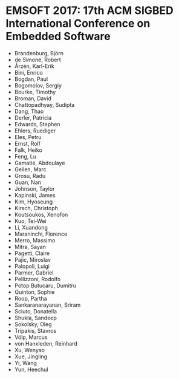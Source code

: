# EMSOFT 2017: 17th ACM SIGBED International Conference on Embedded Software
* Brandenburg, Björn
* de Simone, Robert
* Årzén, Karl-Erik
* Bini, Enrico
* Bogdan, Paul
* Bogomolov, Sergiy
* Bourke, Timothy
* Broman, David
* Chattopadhyay, Sudipta
* Dang, Thao
* Derler, Patricia
* Edwards, Stephen
* Ehlers, Ruediger
* Eles, Petru
* Ernst, Rolf
* Falk, Heiko
* Feng, Lu
* Gamatié, Abdoulaye
* Geilen, Marc
* Grosu, Radu
* Guan, Nan
* Johnson, Taylor
* Kapinski, James
* Kim, Hyoseung
* Kirsch, Christoph
* Koutsoukos, Xenofon
* Kuo, Tei-Wei
* Li, Xuandong
* Maraninchi, Florence
* Merro, Massimo
* Mitra, Sayan
* Pagetti, Claire
* Pajic, Miroslav
* Palopoli, Luigi
* Parmer, Gabriel
* Pellizzoni, Rodolfo
* Potop Butucaru, Dumitru
* Quinton, Sophie
* Roop, Partha
* Sankaranarayanan, Sriram
* Sciuto, Donatella
* Shukla, Sandeep
* Sokolsky, Oleg
* Tripakis, Stavros
* Völp, Marcus
* von Hanxleden, Reinhard
* Xu, Wenyao
* Xue, Jingling
* Yi, Wang
* Yun, Heechul
